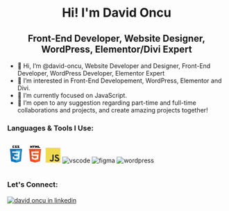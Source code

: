 <h1 align="center">Hi! I'm David Oncu</h1>

<h2 align="center">Front-End Developer, Website Designer, WordPress, Elementor/Divi Expert</h2>


- 👋 Hi, I’m @david-oncu, Website Developer and Designer, Front-End Developer, WordPress Developer, Elementor Expert
- 👀 I’m interested in Front-End Developement, WordPress, Elementor and Divi.
- 🌱 I’m currently focused on JavaScript.
- 💎 I’m open to any suggestion regarding part-time and full-time collaborations and projects, and create amazing projects together!



<h3>Languages & Tools I Use:</h3>
  <p style="display: inline-block;"
  ><img src="https://raw.githubusercontent.com/devicons/devicon/master/icons/css3/css3-original-wordmark.svg" alt="css3" width="40" height="40"/>
  <img src="https://raw.githubusercontent.com/devicons/devicon/master/icons/html5/html5-original-wordmark.svg" alt="html5" width="40" height="40"/>
  <img src="https://raw.githubusercontent.com/devicons/devicon/master/icons/javascript/javascript-original.svg" alt="javascript" width="35" height="35"/>
  <img src="https://cdn.jsdelivr.net/gh/devicons/devicon/icons/vscode/vscode-original.svg" alt="vscode" width="35" height="35"/>
  <img src="https://cdn.jsdelivr.net/gh/devicons/devicon/icons/figma/figma-original.svg" alt="figma" width="35" height="35"/>
  <img src="https://raw.githubusercontent.com/simple-icons/simple-icons/develop/assets/readme/wordpress-white.svg#gh-dark-mode-only" alt="wordpress" width="35" height="35"/>
  </p>

<h3>Let's Connect:</h3>
<p><a href="www.linkedin.com/in/david-oncu" target="_blank"><img align="center" src="https://cdn.jsdelivr.net/gh/devicons/devicon/icons/linkedin/linkedin-original.svg" alt="david oncu in linkedin" height="auto" width="30"/></a></p>



<!---
david-oncu/david-oncu is a ✨ special ✨ repository because its `README.md` (this file) appears on your GitHub profile.
You can click the Preview link to take a look at your changes.
--->



